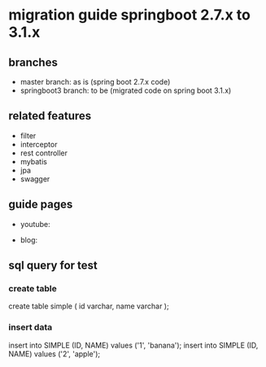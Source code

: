 # migration guide springboot 2.7.x to 3.1.x

## branches
* master branch: as is (spring boot 2.7.x code)
* springboot3 branch: to be (migrated code on spring boot 3.1.x)


## related features
* filter
* interceptor
* rest controller
* mybatis
* jpa
* swagger

## guide pages
* youtube: 

* blog:

## sql query for test
### create table
create table simple
(
id varchar,
name varchar
);

### insert data
insert into SIMPLE (ID, NAME) values ('1', 'banana');
insert into SIMPLE (ID, NAME) values ('2', 'apple');